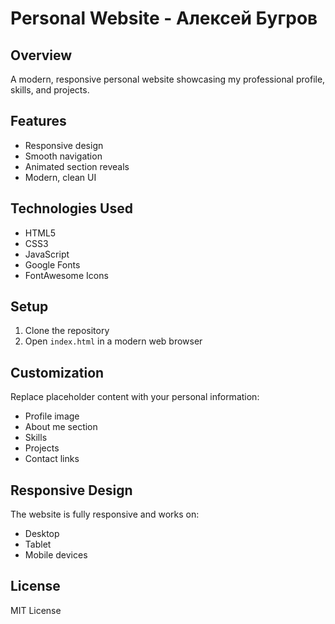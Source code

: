 # Personal Website - Алексей Бугров

## Overview
A modern, responsive personal website showcasing my professional profile, skills, and projects.

## Features
- Responsive design
- Smooth navigation
- Animated section reveals
- Modern, clean UI

## Technologies Used
- HTML5
- CSS3
- JavaScript
- Google Fonts
- FontAwesome Icons

## Setup
1. Clone the repository
2. Open `index.html` in a modern web browser

## Customization
Replace placeholder content with your personal information:
- Profile image
- About me section
- Skills
- Projects
- Contact links

## Responsive Design
The website is fully responsive and works on:
- Desktop
- Tablet
- Mobile devices

## License
MIT License
